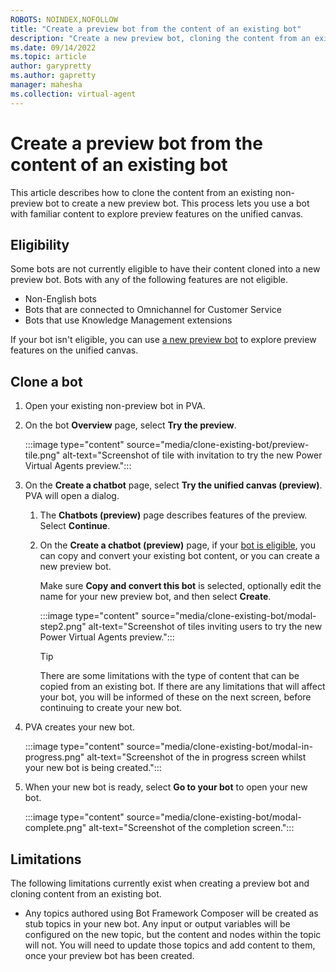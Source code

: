 ```yaml
---
ROBOTS: NOINDEX,NOFOLLOW
title: "Create a preview bot from the content of an existing bot"
description: "Create a new preview bot, cloning the content from an existing Power Virtual Agents bot."
ms.date: 09/14/2022
ms.topic: article
author: garypretty
ms.author: gapretty
manager: mahesha
ms.collection: virtual-agent
---
```


# Create a preview bot from the content of an existing bot

This article describes how to clone the content from an existing non-preview bot to create a new preview bot.
This process lets you use a bot with familiar content to explore preview features on the unified canvas.

## Eligibility

Some bots are not currently eligible to have their content cloned into a new preview bot.
Bots with any of the following features are not eligible. <!--Need to make list more "parallel".-->

- Non-English bots
- Bots that are connected to Omnichannel for Customer Service <!--Is this a flow feature? A channel?-->
- Bots that use Knowledge Management extensions <!--What is this?-->

If your bot isn't eligible, you can use [a new preview bot](build-2022-quickstart.md) to explore preview features on the unified canvas.

## Clone a bot

<!--09/12, am Feature not yet visible in dogfood-->

1. Open your existing non-preview bot in PVA.
1. On the bot **Overview** page, select **Try the preview**.

   :::image type="content" source="media/clone-existing-bot/preview-tile.png" alt-text="Screenshot of tile with invitation to try the new Power Virtual Agents preview.":::

1. On the **Create a chatbot** page, select **Try the unified canvas (preview)**. PVA will open a dialog.

   1. The **Chatbots (preview)** page describes features of the preview. Select **Continue**.
   1. On the **Create a chatbot (preview)** page, if your [bot is eligible](#eligibility), you can copy and convert your existing bot content, or you can create a new preview bot.

      Make sure **Copy and convert this bot** is selected, optionally edit the name for your new preview bot, and then select **Create**.

      :::image type="content" source="media/clone-existing-bot/modal-step2.png" alt-text="Screenshot of tiles inviting users to try the new Power Virtual Agents preview.":::

      > [!TIP]
      > There are some limitations with the type of content that can be copied from an existing bot. If there are any limitations that will affect your bot, you will be informed of these on the next screen, before continuing to create your new bot.

1. PVA creates your new bot.

    :::image type="content" source="media/clone-existing-bot/modal-in-progress.png" alt-text="Screenshot of the in progress screen whilst your new bot is being created.":::

1. When your new bot is ready, select **Go to your bot** to open your new bot.

    :::image type="content" source="media/clone-existing-bot/modal-complete.png" alt-text="Screenshot of the completion screen.":::

## Limitations

The following limitations currently exist when creating a preview bot and cloning content from an existing bot.

- Any topics authored using Bot Framework Composer will be created as stub topics in your new bot. Any input or output variables will be configured on the new topic, but the content and nodes within the topic will not. You will need to update those topics and add content to them, once your preview bot has been created.
